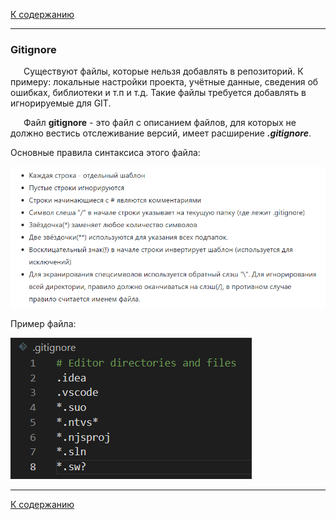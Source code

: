 [К содержанию](./readme.md)

---

### Gitignore

&ensp;&ensp;&ensp;Cуществуют файлы, которые нельзя добавлять в репозиторий. К примеру: локальные настройки проекта, учётные данные, сведения об ошибках, библиотеки и т.п и т.д. Такие файлы требуется добавлять в игнорируемые для GIT.

&ensp;&ensp;&ensp;Файл __gitignore__ - это файл с описанием файлов, для которых не должно вестись отслеживание версий, имеет расширение ***.gitignore***.

Основные правила синтаксиса этого файла:

![Правила синтаксиса gitignore](./assets/gitignore.png)

Пример файла:

![Пример файла gitignore](./assets/example.png)

---

[К содержанию](./readme.md)